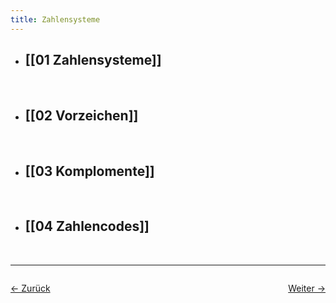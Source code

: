 ```yaml
---
title: Zahlensysteme
---
```


- ## [[01 Zahlensysteme]]
    <br>
- ## [[02 Vorzeichen]]
    <br>
- ## [[03 Komplomente]]
    <br>
- ## [[04 Zahlencodes]]
    <br>

<hr>

<div style="display: flex; justify-content: space-between;">

  <a href="Semester 1">← Zurück</a>

  <a href="01 Zahlensysteme">Weiter →</a>

</div>